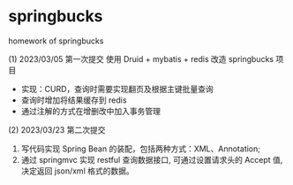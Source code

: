 # springbucks
homework of springbucks

(1) 2023/03/05 第一次提交
使用 Druid + mybatis + redis 改造 springbucks 项目
* 实现：CURD，查询时需要实现翻页及根据主键批量查询
* 查询时增加将结果缓存到 redis
* 通过注解的方式在增删改中加入事务管理

(2) 2023/03/23 第二次提交
1. 写代码实现 Spring Bean 的装配，包括两种方式：XML、Annotation;
2. 通过 springmvc 实现 restful 查询数据接口, 可通过设置请求头的 Accept 值, 决定返回 json/xml 格式的数据。
